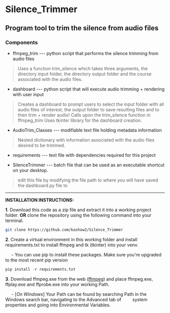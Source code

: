 # Silence_Trimmer
## Program tool to trim the silence from audio files
### Components

- ffmpeg_trim --- python script that performs the silence trimming from audio files
> Uses a function trim_silence which takes three arguments, the directory input folder, the directory output folder and the course associated with the audio files.

- dashboard --- python script that will execute audio trimming + rendering with user input
> Creates a dashboard to prompt users to select the input folder with all audio files of interest, the output folder to save resulting files and to then trim + render audio!
> Calls upon the trim_silence function in ffmpeg_trim
> Uses tkinter library for the dashboard creation.

- AudioTrim_Classes --- modifiable text file holding metadata information
> Nested dictionary with information associated with the audio files desired to be trimmed.

- requirements --- text file with dependencies required for this project

- SilenceTrimmer --- batch file that can be used as an executable shortcut on your desktop.
> edit this file by modifying the file path to where you will have saved the dashboard.py file to

---

**INSTALLATION INSTRUCTIONS:**

**1**. Download this code as a zip file and extract it into a working project folder. **OR** clone the repository using the following command into your terminal.

 ```bash
 git clone https://github.com/kashow2/Silence_Trimmer
 ```

**2**. Create a virtual environment in this working folder and install requirements.txt to install ffmpeg and tk (tkinter) into your venv.

&nbsp;&nbsp;&nbsp;&nbsp; - You can use pip to install these packages. Make sure you're upgraded to the most recent pip version
 
 ```python
 pip install -r requirements.txt
 ```

**3**. Download ffmpeg.exe from the web ([ffmpeg](https://ffmpeg.org/download.html)) and 
   place ffmpeg.exe, ffplay.exe and ffprobe.exe into your working Path.
   
&nbsp;&nbsp;&nbsp;&nbsp; - [*On Windows*] Your Path can be found by searching Path in the Windows search bar, navigating to the Advanced tab of 
&nbsp;&nbsp;&nbsp;&nbsp;&nbsp;&nbsp;&nbsp;&nbsp;system properties and going into Environmental Variables.
